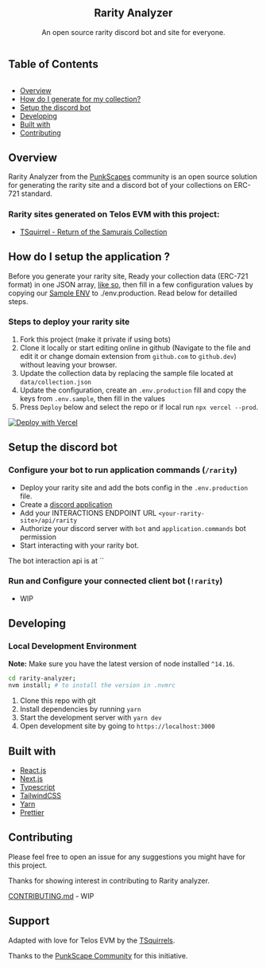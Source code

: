 

<p align="center">
    <h2 align="center">Rarity Analyzer</h2>
    <p align="center">
    An open source rarity discord bot and site for everyone.
    </p>
</p>


<!-- Table of Contents -->

<summary><h2 style="display: inline-block">Table of Contents</h2></summary>
<ul>
    <li><a href="#overview">Overview</a></li>
    <li><a href="#how-do-i-generate-for-my-collection">How do I generate for my collection?</a></li>
    <li><a href="#setup-the-bot">Setup the discord bot</a></li>
    <li><a href="#developing">Developing</a></li>
    <li><a href="#built-with">Built with</a></li>
    <li><a href="#contributing">Contributing</a></li>
</ul>


## Overview

Rarity Analyzer from the [PunkScapes](https://punkscape.com/) community is an open source solution for generating the rarity site and a discord bot of your collections on ERC-721 standard.


### Rarity sites generated on Telos EVM with this project:
- [TSquirrel - Return of the Samurais Collection](https://rarity.tsquirrel.io/)


## How do I setup the application ?

Before you generate your rarity site, Ready your collection data (ERC-721 format) in one JSON array, [like so](./data/collection), then fill in a few configuration values by copying our [Sample ENV](./env.sample) to ./env.production. Read below for detailled steps.

### Steps to deploy your rarity site
1. Fork this project (make it private if using bots)
2. Clone it locally or start editing online in github (Navigate to the file and edit it or change domain extension from `github.com` to `github.dev`) without leaving your browser.
3. Update the collection data by replacing the sample file located at `data/collection.json`
4. Update the configuration, create an `.env.production` fill and copy the keys from `.env.sample`, then fill in the values
5. Press `Deploy` below and select the repo or if local run `npx vercel --prod`.

[![Deploy with Vercel](https://vercel.com/button)](https://vercel.com/new/clone)

## Setup the discord bot

### Configure your bot to run application commands (`/rarity`) 
- Deploy your rarity site and add the bots config in the `.env.production` file. 
- Create a [discord application](https://discord.com/developers/applications)
- Add your INTERACTIONS ENDPOINT URL `<your-rarity-site>/api/rarity` 
- Authorize your discord server with `bot` and `application.commands` bot permission 
- Start interacting with your rarity bot.

The bot interaction api is at ``

### Run and Configure your connected client bot (`!rarity`) 
- WIP

## Developing

### Local Development Environment

**Note:** Make sure you have the latest version of node installed `^14.16`.

```bash
cd rarity-analyzer;
nvm install; # to install the version in .nvmrc
```

1. Clone this repo with git
2. Install dependencies by running `yarn`
3. Start the development server with `yarn dev`
4. Open development site by going to `https://localhost:3000`


## Built with

- [React.js](https://reactjs.org/)
- [Next.js](https://nextjs.org/)
- [Typescript](https://www.typescriptlang.org/)
- [TailwindCSS](https://tailwindcss.com/)
- [Yarn](https://yarnpkg.com/)
- [Prettier](https://prettier.io/)



## Contributing

Please feel free to open an issue for any suggestions you might have for this project.

Thanks for showing interest in contributing to Rarity analyzer. 

[CONTRIBUTING.md](./CONTRIBUTING.md) - WIP 


## Support

<div>
    <p>Adapted with love for Telos EVM by the <a href="https://www.tsquirrel.io">TSquirrels</a>.</p>
    <p>Thanks to the <a href="https://punkscape.xyz">PunkScape Community</a> for this initiative.</p>
</div>
